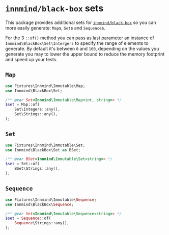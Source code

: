 # `innmind/black-box` sets

This package provides additional sets for [`innmind/black-box`](https://packagist.org/packages/innmind/black-box) so you can more easily generate: `Map`s, `Set`s and `Sequence`s.

For the 3 `::of()` method you can pass as last parameter an instance of `Innmind\BlackBox\Set\Intergers` to specify the range of elements to generate. By default it's between `0` and `100`, depending on the values you generate you may to lower the upper bound to reduce the memory footprint and speed up your tests.

## `Map`

```php
use Fixtures\Innmind\Immutable\Map;
use Innmind\BlackBox\Set;

/** @var Set<Innmind\Immutable\Map<int, string>> */
$set = Map::of(
    Set\Integers::any(),
    Set\Strings::any(),
);
```

## `Set`

```php
use Fixtures\Innmind\Immutable\Set;
use Innmind\BlackBox\Set as BSet;

/** @var BSet<Innmind\Immutable\Set<string>> */
$set = Set::of(
    BSet\Strings::any(),
);
```

## `Sequence`

```php
use Fixtures\Innmind\Immutable\Sequence;
use Innmind\BlackBox\Sequence;

/** @var Set<Innmind\Immutable\Sequence<string>> */
$set = Sequence::of(
    Sequence\Strings::any(),
);
```
